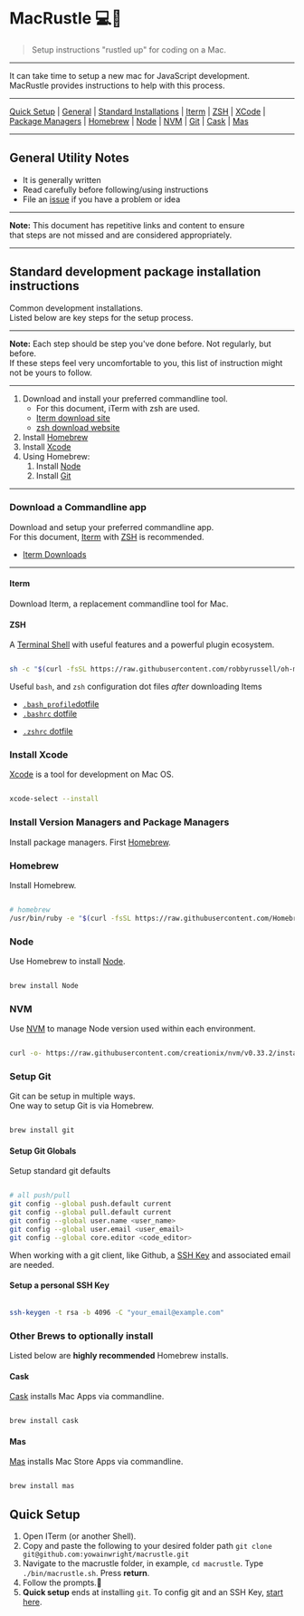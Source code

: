 # MacRustle 💻💨

> Setup instructions "rustled up" for coding on a Mac.

---

It can take time to setup a new mac for JavaScript development.<br />
MacRustle provides instructions to help with this process.

---

[Quick Setup](#quick-setup) | [General](#general-utility-notes) | [Standard Installations](#standard-development-package-installation-instructions) | [Iterm](#iterm) | [ZSH](#zsh) | [XCode](#install-xcode) | [Package Managers](#install-version-managers-and-package-managers) | [Homebrew](#homebrew) | [Node](#node) | [NVM](#nvm) | [Git](#setup-git) | [Cask](#cask) | [Mas](#mas)

---

## General Utility Notes

- It is generally written
- Read carefully before following/using instructions
- File an [issue](/issues) if you have a problem or idea

---

**Note:** This document has repetitive links and content to ensure<br />
that steps are not missed and are considered appropriately.

---

## Standard development package installation instructions

Common development installations.<br />
Listed below are key steps for the setup process.

---

**Note:** Each step should be step you've done before. Not regularly, but before.<br />
If these steps feel very uncomfortable to you,
this list of instruction might not be yours to follow.

---

1. Download and install your preferred commandline tool.
   - For this document, iTerm with zsh are used.
   - [Iterm download site](https://www.iterm2.com/)
   - [zsh download website](https://ohmyz.sh/)
2. Install [Homebrew](brew.sh)
3. Install [Xcode](https://developer.apple.com/xcode/)
4. Using Homebrew:
   1. Install [Node](https://nodejs.org/en/about/)
   2. Install [Git](https://git-scm.com/)

---

### Download a Commandline app

Download and setup your preferred commandline app.<br />
For this document, [Iterm](https://www.iterm2.com/downloads.html)
with [ZSH](https://ohmyz.sh/) is recommended.

- [Iterm Downloads](ttps://www.iterm2.com/downloads.html)

---

#### Iterm

Download Iterm, a replacement commandline tool for Mac.

#### ZSH

A [Terminal Shell](http://ohmyz.sh/) with useful features and a powerful plugin ecosystem.

```bash

sh -c "$(curl -fsSL https://raw.githubusercontent.com/robbyrussell/oh-my-zsh/master/tools/install.sh)"

```

Useful `bash`, and `zsh` configuration dot files _after_ downloading Items

- [`.bash_profile`dotfile](/dot-files/.sample_bash_profile)
- [`.bashrc` dotfile](/dot-files/.sample_bashrc)

* [`.zshrc` dotfile](/dot-files/.sample_zshrc)

### Install Xcode

[Xcode](https://developer.apple.com/xcode/) is a tool for development on Mac OS.

```bash

xcode-select --install

```

### Install Version Managers and Package Managers

Install package managers. First [Homebrew](brew.sh).

### Homebrew

Install Homebrew.

```bash

# homebrew
/usr/bin/ruby -e "$(curl -fsSL https://raw.githubusercontent.com/Homebrew/install/master/install)"

```

### Node

Use Homebrew to install [Node](https://nodejs.org/en/).

```bash

brew install Node

```

### NVM

Use [NVM](https://github.com/nvm-sh/nvm) to manage Node version
used within each environment.

```bash

curl -o- https://raw.githubusercontent.com/creationix/nvm/v0.33.2/install.sh | bash

```

### Setup Git

Git can be setup in multiple ways.<br />
One way to setup Git is via Homebrew.

```bash

brew install git

```

#### Setup Git Globals

Setup standard git defaults

```bash

# all push/pull
git config --global push.default current
git config --global pull.default current
git config --global user.name <user_name>
git config --global user.email <user_email>
git config --global core.editor <code_editor>

```

When working with a git client, like Github,
a [SSH Key](https://help.github.com/articles/generating-a-new-ssh-key-and-adding-it-to-the-ssh-agent/)
and associated email are needed.

#### Setup a personal SSH Key

```bash

ssh-keygen -t rsa -b 4096 -C "your_email@example.com"

```

### Other Brews to optionally install

Listed below are **highly recommended** Homebrew installs.

#### Cask

[Cask](https://github.com/Homebrew/homebrew-cask) installs Mac Apps via commandline.

```bash

brew install cask

```

#### Mas

[Mas](https://github.com/mas-cli/mas) installs Mac Store Apps via commandline.

```bash

brew install mas

```

## Quick Setup

1. Open ITerm (or another Shell).
2. Copy and paste the following to your desired folder path `git clone git@github.com:yowainwright/macrustle.git`
3. Navigate to the macrustle folder, in example, `cd macrustle`. Type `./bin/macrustle.sh`. Press **return**.
4. Follow the prompts.💨
5. **Quick setup** ends at installing `git`. To config git and an SSH Key, [start here](#setup-git-globals).
